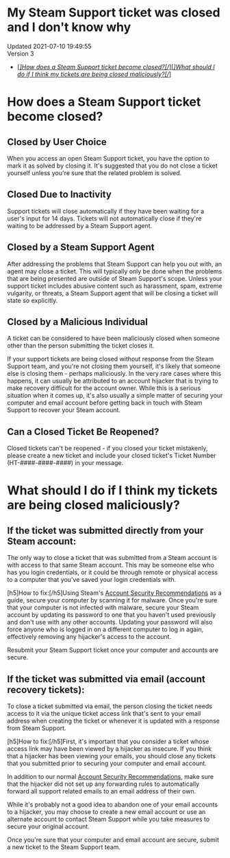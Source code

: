 # My Steam Support ticket was closed and I don't know why
Updated 2021-07-10 19:49:55  
Version 3  

* [[*]How does a Steam Support ticket become closed?[/*]](#whyclosed)[[*]What should I do if I think my tickets are being closed maliciously?[/*]](#malclosed)
  
  
# How does a Steam Support ticket become closed?
  
## Closed by User Choice
When you access an open Steam Support ticket, you have the option to mark it as solved by closing it. It's suggested that you do not close a ticket yourself unless you're sure that the related problem is solved.  
  
## Closed Due to Inactivity
Support tickets will close automatically if they have been waiting for a user's input for 14 days. Tickets will not automatically close if they're waiting to be addressed by a Steam Support agent.  
  
## Closed by a Steam Support Agent
After addressing the problems that Steam Support can help you out with, an agent may close a ticket. This will typically only be done when the problems that are being presented are outside of Steam Support's scope. Unless your support ticket includes abusive content such as harassment, spam, extreme vulgarity, or threats, a Steam Support agent that will be closing a ticket will state so explicitly.  
  
## Closed by a Malicious Individual
A ticket can be considered to have been maliciously closed when someone other than the person submitting the ticket closes it.  
  
If your support tickets are being closed without response from the Steam Support team, and you're not closing them yourself, it's likely that someone else is closing them - perhaps maliciously. In the very rare cases where this happens, it can usually be attributed to an account hijacker that is trying to make recovery difficult for the account owner. While this is a serious situation when it comes up, it's also usually a simple matter of securing your computer and email account before getting back in touch with Steam Support to recover your Steam account.  
  
## Can a Closed Ticket Be Reopened?
Closed tickets can't be reopened - if you closed your ticket mistakenly, please create a new ticket and include your closed ticket's Ticket Number (HT-####-####-####) in your message.  
  
  
# What should I do if I think my tickets are being closed maliciously?
  
## If the ticket was submitted directly from your Steam account:
The only way to close a ticket that was submitted from a Steam account is with access to that same Steam account. This may be someone else who has you login credentials, or it could be through remote or physical access to a computer that you've saved your login credentials with.  
  
[h5]How to fix:[/h5]Using Steam's [Account Security Recommendations](https://help.steampowered.com/en/faqs/view/6639-EB3C-EC79-FF60) as a guide, secure your computer by scanning it for malware. Once you're sure that your computer is not infected with malware, secure your Steam account by updating its password to one that you haven't used previously and don't use with any other accounts. Updating your password will also force anyone who is logged in on a different computer to log in again, effectively removing any hijacker's access to the account.  
  
Resubmit your Steam Support ticket once your computer and accounts are secure.  
  
## If the ticket was submitted via email (account recovery tickets):
To close a ticket submitted via email, the person closing the ticket needs access to it via the unique ticket access link that's sent to your email address when creating the ticket or whenever it is updated with a response from Steam Support.  
  
[h5]How to fix:[/h5]First, it's important that you consider a ticket whose access link may have been viewed by a hijacker as insecure. If you think that a hijacker has been viewing your emails, you should close any tickets that you submitted prior to securing your computer and email account.  
  
In addition to our normal [Account Security Recommendations](https://help.steampowered.com/en/faqs/view/6639-EB3C-EC79-FF60), make sure that the hijacker did not set up any forwarding rules to automatically forward all support related emails to an email address of their own.  
  
While it's probably not a good idea to abandon one of your email accounts to a hijacker, you may choose to create a new email account or use an alternate account to contact Steam Support while you take measures to secure your original account.  
  
Once you're sure that your computer and email account are secure, submit a new ticket to the Steam Support team.